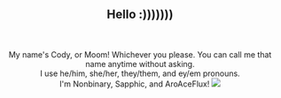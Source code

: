 <center> <h2>Hello :)))))))</h2>
<br>
<br>
My name's Cody, or Moom! Whichever you please. You can call me that name anytime without asking. 
<br> I use he/him, she/her, they/them, and ey/em pronouns.
<br> I'm Nonbinary, Sapphic, and AroAceFlux! 
<img src="https://f2.toyhou.se/file/f2-toyhou-se/images/64471029_zreFhZ8TADlgytv.png?1682969202"></center>

<!--
**Mimoomsa/Mimoomsa** is a ✨ _special_ ✨ repository because its `README.md` (this file) appears on your GitHub profile.

Here are some ideas to get you started:

- 🔭 I’m currently working on ...
- 🌱 I’m currently learning ...
- 👯 I’m looking to collaborate on ...
- 🤔 I’m looking for help with ...
- 💬 Ask me about ...
- 📫 How to reach me: ...
- 😄 Pronouns: ...
- ⚡ Fun fact: ...
-->
